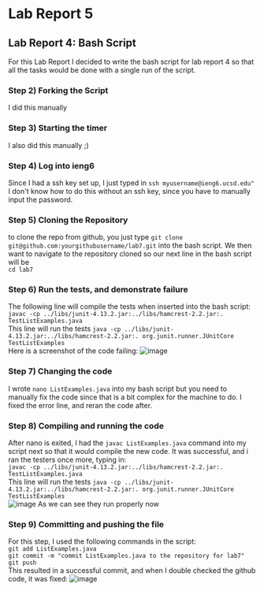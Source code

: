 # Lab Report 5
## Lab Report 4: Bash Script
For this Lab Report I decided to write the bash script for lab report 4 so that all the tasks would be done with a single run of the script. 
### Step 2) Forking the Script
I did this manually 
### Step 3) Starting the timer 
I also did this manually ;)
### Step 4) Log into ieng6 
Since I had a ssh key set up, I just typed in `ssh myusername@ieng6.ucsd.edu"` I don't know how to do this without an ssh key, since you have to manually input the password. 
### Step 5) Cloning the Repository
to clone the repo from github, you just type `git clone git@github.com:yourgithubusername/lab7.git` into the bash script. We then want to navigate to the repository cloned so our next line in the bash script will be \
`cd lab7`
### Step 6) Run the tests, and demonstrate failure 
The following line will compile the tests when inserted into the bash script: `javac -cp ../libs/junit-4.13.2.jar:../libs/hamcrest-2.2.jar:. TestListExamples.java ` \
This line will run the tests `java -cp ../libs/junit-4.13.2.jar:../libs/hamcrest-2.2.jar:. org.junit.runner.JUnitCore TestListExamples` \
Here is a screenshot of the code failing: 
![image](https://user-images.githubusercontent.com/122570367/225206221-71f13b61-3290-4195-ad87-092e7e42a44e.png)

### Step 7) Changing the code 
I wrote `nano ListExamples.java` into my bash script but you need to manually fix the code since that is a bit complex for the machine to do. I fixed the error line, and reran the code after.
### Step 8) Compiling and running the code 
After nano is exited, I had the `javac ListExamples.java` command into my script next so that it would compile the new code. It was successful, and i ran the testers once more, typing in: \
`javac -cp ../libs/junit-4.13.2.jar:../libs/hamcrest-2.2.jar:. TestListExamples.java ` \
This line will run the tests `java -cp ../libs/junit-4.13.2.jar:../libs/hamcrest-2.2.jar:. org.junit.runner.JUnitCore TestListExamples` \
![image](https://user-images.githubusercontent.com/122570367/225206817-d47f269b-0f73-4682-a8d2-32fb9f11e489.png)
As we can see they run properly now 
### Step 9) Committing and pushing the file 
For this step, I used the following commands in the script: \
`git add ListExamples.java`\
`git commit -m "commit ListExamples.java to the repository for lab7"`\
`git push`\
This resulted in a successful commit, and when I double checked the github code, it was fixed: 
![image](https://user-images.githubusercontent.com/122570367/225207203-3a84623c-cf9c-48a7-8f52-762ddafc3651.png)
